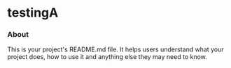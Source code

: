 testingA
========

### About

This is your project's README.md file. It helps users understand what your
project does, how to use it and anything else they may need to know.